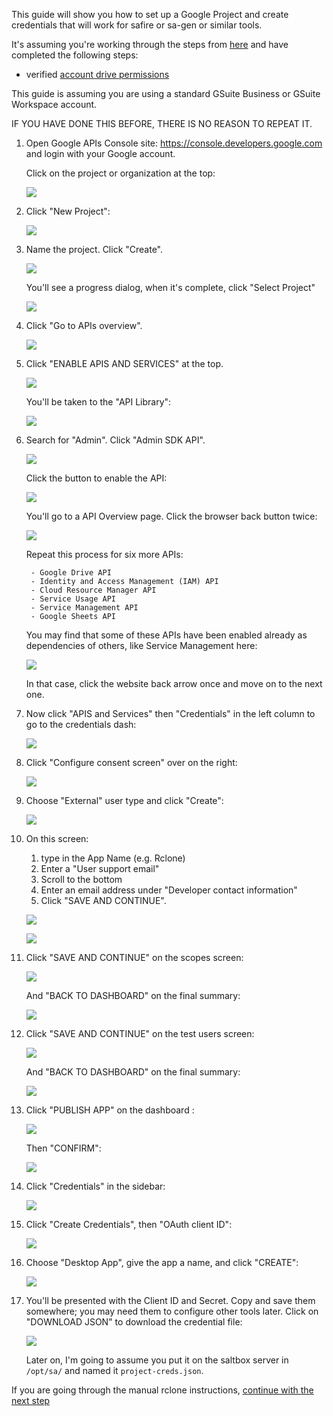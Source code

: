 This guide will show you how to set up a Google Project and create credentials that will work for safire or sa-gen or similar tools.

It's assuming you're working through the steps from [here](/reference/rclone-manual) and have completed the following steps:

  - verified [account drive permissions](/reference/google-account-perms)

This guide is assuming you are using a standard GSuite Business or GSuite Workspace account.

IF YOU HAVE DONE THIS BEFORE, THERE IS NO REASON TO REPEAT IT.

1. Open Google APIs Console site: https://console.developers.google.com and login with your Google account.

    Click on the project or organization at the top:

    ![](/images/gdrive-project/01-dashboard.png)

2. Click "New Project":

    ![](/images/gdrive-project/02-new-project.png)

3. Name the project. Click "Create".

    ![](/images/gdrive-project/03-name-project.png)

    You'll see a progress dialog, when it's complete, click "Select Project"

    ![](/images/gdrive-project/04-progress.png)

4. Click "Go to APIs overview".

    ![](/images/gdrive-project/05-project-dash.png)

5. Click "ENABLE APIS AND SERVICES" at the top.

    ![](/images/gdrive-project/06-api-overview.png)

    You'll be taken to the "API Library":

    ![](/images/gdrive-project/07-API-library.png)

6. Search for "Admin". Click "Admin SDK API".

    ![](/images/gdrive-project/08-admin-sdk.png)

    Click the button to enable the API:

    ![](/images/gdrive-project/09-admin-enable.png)

    You'll go to a API Overview page.  Click the browser back button twice:

    ![](/images/gdrive-project/10-admin-enabled.png)

    Repeat this process for six more APIs:

        - Google Drive API
        - Identity and Access Management (IAM) API
        - Cloud Resource Manager API
        - Service Usage API
        - Service Management API
        - Google Sheets API

    You may find that some of these APIs have been enabled already as dependencies of others, like Service Management here:

    ![](/images/gdrive-project/16-service-management-enabled-already.png)

    In that case, click the website back arrow once and move on to the next one.

7. Now click "APIS and Services" then "Credentials" in the left column to go to the credentials dash:

    ![](/images/gdrive-project/17-credentials-sidebar.png)

8. Click "Configure consent screen" over on the right:

    ![](/images/gdrive-project/18-credentials-dash.png)

9. Choose "External" user type and click "Create":

    ![](/images/gdrive-project/19-consent-user-type.png)

10. On this screen:
    1. type in the App Name (e.g. Rclone)
    2. Enter a "User support email"
    3. Scroll to the bottom
    4. Enter an email address under "Developer contact information"
    5. Click "SAVE AND CONTINUE".

    ![](/images/gdrive-project/20-consent-app-name.png)

    ![](/images/gdrive-project/21-consent-app-name-bottom.png)

11. Click  "SAVE AND CONTINUE" on the scopes screen:

    ![](/images/gdrive-project/22-consent-scopes.png)

    And "BACK TO DASHBOARD" on the final summary:

    ![](/images/gdrive-project/23-consent-last.png)

12. Click  "SAVE AND CONTINUE" on the test users screen:

    ![](/images/gdrive-project/225-test-users.png)

    And "BACK TO DASHBOARD" on the final summary:

    ![](/images/gdrive-project/23-consent-last.png)

13. Click "PUBLISH APP" on the dashboard :

    ![](/images/gdrive-project/235-publish-app.png)

    Then "CONFIRM":

    ![](/images/gdrive-project/237-confirm.png)

14. Click "Credentials" in the sidebar:

    ![](/images/gdrive-project/24-consent-dash.png)

15. Click "Create Credentials", then "OAuth client ID":

    ![](/images/gdrive-project/25-credentials-dropdown.png)

16. Choose "Desktop App", give the app a name, and click "CREATE":

    ![](/images/gdrive-project/26-credentials-type-name.png)

17. You'll be presented with the Client ID and Secret.  Copy and save them somewhere; you may need them to configure other tools later.  Click on "DOWNLOAD JSON" to download the credential file:

    ![](/images/gdrive-project/27-credentials-done.png)

    Later on, I'm going to assume you put it on the saltbox server in `/opt/sa/` and named it `project-creds.json`.

If you are going through the manual rclone instructions, [continue with the next step](/reference/rclone-manual#step-3-create-a-google-group-to-hold-service-accounts)

